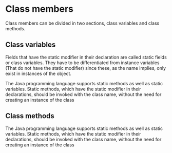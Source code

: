 # Class members
Class members can be divided in two sections, class variables and class methods.
## Class variables
Fields that have the static modifier in their declaration are called static fields or class variables. They have to be differentiated from instance variables (That do not have the static modifier) since these, as the name implies, only exist in instances of the object.

The Java programming language supports static methods as well as static variables. Static methods, which have the static modifier in their declarations, should be invoked with the class name, without the need for creating an instance of the class

## Class methods
The Java programming language supports static methods as well as static variables. Static methods, which have the static modifier in their declarations, should be invoked with the class name, without the need for creating an instance of the class
